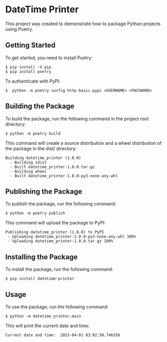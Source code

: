 # DateTime Printer

This project was created to demonstrate how to package Python projects using Poetry.

## Getting Started

To get started, you need to install Poetry:

```
$ pip install -U pip
$ pip install poetry
```

To authenticate with PyPI:


```
$  python -m poetry config http-basic.pypi <USERNAME> <PASSWORD>
```

## Building the Package

To build the package, run the following command in the project root directory:

```
$ python -m poetry build
```

This command will create a source distribution and a wheel distribution of the package in the dist/ directory:

```
Building datetime_printer (1.0.0)
  - Building sdist
  - Built datetime_printer-1.0.0.tar.gz
  - Building wheel
  - Built datetime_printer-1.0.0-py3-none-any.whl
```

## Publishing the Package

To publish the package, run the following command:


```
$ python -m poetry publish
```

This command will upload the package to PyPI:

```
Publishing datetime_printer (1.0.0) to PyPI
 - Uploading datetime_printer-1.0.0-py3-none-any.whl 100%
 - Uploading datetime_printer-1.0.0.tar.gz 100%
```

## Installing the Package

To install the package, run the following command:

```
$ pip install datetime-printer
```

## Usage

To use the package, run the following command:

```
$ python -m datetime_printer.main
```

This will print the current date and time:

```
Current date and time:  2023-04-01 03:02:50.746358
```
